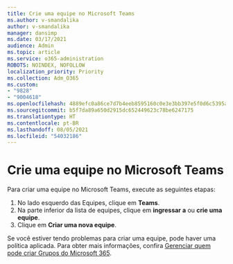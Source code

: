 ```yaml
---
title: Crie uma equipe no Microsoft Teams
ms.author: v-smandalika
author: v-smandalika
manager: dansimp
ms.date: 03/17/2021
audience: Admin
ms.topic: article
ms.service: o365-administration
ROBOTS: NOINDEX, NOFOLLOW
localization_priority: Priority
ms.collection: Adm_O365
ms.custom:
- "9828"
- "9004618"
ms.openlocfilehash: 4889efc0a86ce7d7b4eeb8595160c0e3e3bb397e5f0d6c5395a54daece512465
ms.sourcegitcommit: b5f7da89a650d2915dc652449623c78be6247175
ms.translationtype: HT
ms.contentlocale: pt-BR
ms.lasthandoff: 08/05/2021
ms.locfileid: "54032186"
---
```

# <a name="create-a-team-in-microsoft-teams"></a>Crie uma equipe no Microsoft Teams

Para criar uma equipe no Microsoft Teams, execute as seguintes etapas:

1. No lado esquerdo das Equipes, clique em **Teams**.
2. Na parte inferior da lista de equipes, clique em **ingressar a** ou **crie uma equipe**.
3. Clique em **Criar uma nova equipe**.

Se você estiver tendo problemas para criar uma equipe, pode haver uma política aplicada. Para obter mais informações, confira [Gerenciar quem pode criar Grupos do Microsoft 365](https://docs.microsoft.com/microsoft-365/solutions/manage-creation-of-groups).